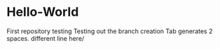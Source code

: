 # Hello-World
First repository testing
Testing out the branch creation
  Tab generates 2 spaces.
different line here/
